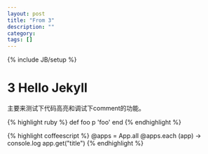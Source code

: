 ```yaml
---
layout: post
title: "From 3"
description: ""
category: 
tags: []
---
```

{% include JB/setup %}

# 3 Hello Jekyll

主要来测试下代码高亮和调试下comment的功能。

{% highlight ruby %}
def foo
  p 'foo'
end
{% endhighlight %}

{% highlight coffeescript %}
@apps = App.all
@apps.each (app) ->
  console.log app.get("title")
{% endhighlight %}
